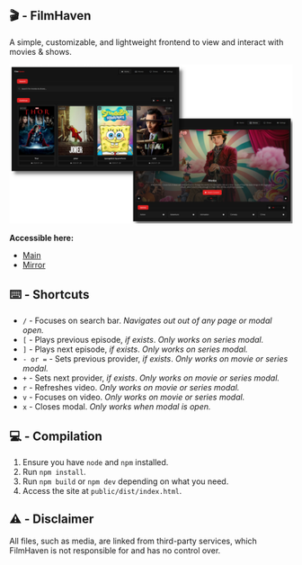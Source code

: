 ## 🎬 - FilmHaven
A simple, customizable, and lightweight frontend to view and interact with movies & shows.

<div align="center">
    <img src="./assets/showcase.png" width="600"/>
</div>

**Accessible here:**
- <a target="_blank" href="https://fh.snipcola.com">Main</a>
- <a target="_blank" href="https://film-haven.vercel.app">Mirror</a>

## ⌨️ - Shortcuts
- `/` - Focuses on search bar. *Navigates out out of any page or modal open.*
- `[` - Plays previous episode, *if exists*. *Only works on series modal.*
- `]` - Plays next episode, *if exists*. *Only works on series modal.*
- `- or =` - Sets previous provider, *if exists*. *Only works on movie or series modal.*
- `+` - Sets next provider, *if exists*. *Only works on movie or series modal.*
- `r` - Refreshes video. *Only works on movie or series modal.*
- `v` - Focuses on video. *Only works on movie or series modal.*
- `x` - Closes modal. *Only works when modal is open.*

## 💻 - Compilation
1. Ensure you have `node` and `npm` installed.
2. Run `npm install`.
3. Run `npm build` or `npm dev` depending on what you need.
4. Access the site at `public/dist/index.html`.

## ⚠️ - Disclaimer
All files, such as media, are linked from third-party services, which FilmHaven is not responsible for and has no control over.